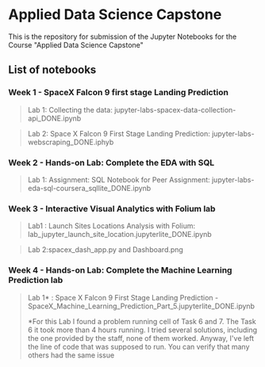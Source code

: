 # Applied Data Science Capstone
This is the repository for submission of the Jupyter Notebooks for the Course  "Applied Data Science Capstone"

## List of notebooks
### Week 1 - SpaceX Falcon 9 first stage Landing Prediction
> Lab 1: Collecting the data: jupyter-labs-spacex-data-collection-api_DONE.ipynb

> Lab 2: Space X Falcon 9 First Stage Landing Prediction: jupyter-labs-webscraping_DONE.iphyb
### Week 2 - Hands-on Lab: Complete the EDA with SQL
> Lab 1: Assignment: SQL Notebook for Peer Assignment: jupyter-labs-eda-sql-coursera_sqllite_DONE.ipynb
### Week 3 - Interactive Visual Analytics with Folium lab
> Lab1 : Launch Sites Locations Analysis with Folium: lab_jupyter_launch_site_location.jupyterlite_DONE.ipynb

> Lab 2:spacex_dash_app.py and Dashboard.png 
### Week 4 - Hands-on Lab: Complete the Machine Learning Prediction lab
> Lab 1* : Space X Falcon 9 First Stage Landing Prediction - SpaceX_Machine_Learning_Prediction_Part_5.jupyterlite_DONE.ipynb
>
> *For this Lab I found a problem running cell of Task 6 and 7. The Task 6 it took more than 4 hours running. I tried several solutions, including the one provided by the staff, none of them worked. Anyway, I've left the line of code that was supposed to run.
You can verify that many others had the same issue
